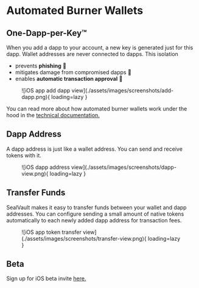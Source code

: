 # Automated Burner Wallets

## One-Dapp-per-Key&trade;

When you add a dapp to your account, a new key is generated just for this dapp.
Wallet addresses are never connected to dapps.  This isolation

- prevents **phishing** &#127907;
- mitigates damage from compromised dapps &#129399;
- enables **automatic transaction approval** &#129395;

<figure markdown>
![iOS app add dapp view](./assets/images/screenshots/add-dapp.png){ loading=lazy }
</figure>

You can read more about how automated burner wallets work under the hood in the
[technical documentation.](./dev-docs/design/one-dapp-per-key.md)

## Dapp Address

A dapp address is just like a wallet address. You can send and receive tokens with it.

<figure markdown>
![iOS dapp address view](./assets/images/screenshots/dapp-view.png){ loading=lazy }
</figure>

## Transfer Funds

SealVault makes it easy to transfer funds between your wallet and dapp
addresses. You can configure sending a small amount of native tokens
automatically to each newly added dapp address for transaction fees.

<figure markdown>
![iOS app token transfer view](./assets/images/screenshots/transfer-view.png){ loading=lazy }
</figure>

## Beta

Sign up for iOS beta invite [here.](https://76u1o4gk7en.typeform.com/to/DxKsEMKM)
